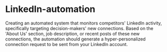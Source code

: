 # LinkedIn-automation
Creating an automated system that monitors competitors' LinkedIn activity, specifically targeting decision-makers' new connections. Based on the 'About Us' section, job description, or recent posts of these new connections, the automation should generate a hyper-personalized connection request to be sent from your LinkedIn account. 
